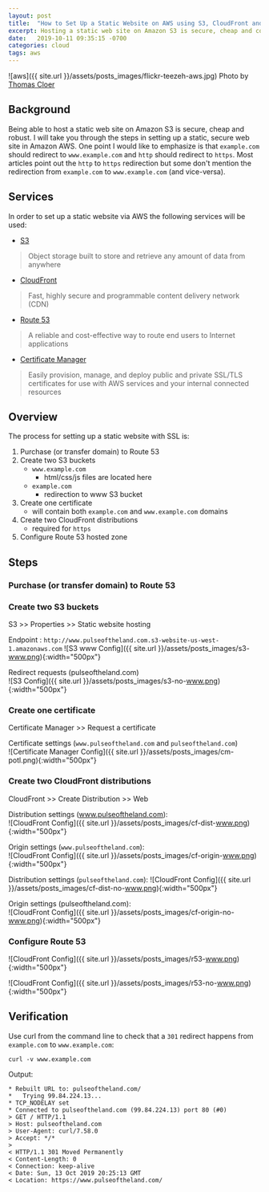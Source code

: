 ```yaml
---
layout: post
title:  "How to Set Up a Static Website on AWS using S3, CloudFront and Route 53"
excerpt: Hosting a static web site on Amazon S3 is secure, cheap and convenient.
date:   2019-10-11 09:35:15 -0700
categories: cloud
tags: aws
---
```


![aws]({{ site.url }}/assets/posts_images/flickr-teezeh-aws.jpg)
Photo by [Thomas Cloer](https://www.flickr.com/photos/teezeh/15670725648/)

## Background
Being able to host a static web site on Amazon S3 is secure, cheap and robust. I will take you through the steps in setting up a static, secure web site in Amazon AWS. One point I would like to emphasize is that `example.com` should redirect to `www.example.com` and `http` should redirect to `https`. Most articles point out the `http` to `https` redirection but some don't mention the redirection from `example.com` to `www.example.com` (and vice-versa).

## Services
In order to set up a static website via AWS the following services will be used:
* [S3](https://aws.amazon.com/s3/)
> Object storage built to store and retrieve any amount of data from anywhere

* [CloudFront](https://aws.amazon.com/cloudfront/)
> Fast, highly secure and programmable content delivery network (CDN)


* [Route 53](https://aws.amazon.com/route53/)
> A reliable and cost-effective way to route end users to Internet applications

* [Certificate Manager](https://aws.amazon.com/certificate-manager/)
> Easily provision, manage, and deploy public and private SSL/TLS certificates for use with AWS services and your internal connected resources

## Overview
The process for setting up a static website with SSL is:
1. Purchase (or transfer domain) to Route 53
2. Create two S3 buckets
    * `www.example.com`
        * html/css/js files are located here
    * `example.com`
        * redirection to www S3 bucket
3. Create one certificate
    * will contain both `example.com` and `www.example.com` domains
4. Create two CloudFront distributions
    * required for `https`
5. Configure Route 53 hosted zone

## Steps
### Purchase (or transfer domain) to Route 53

### Create two S3 buckets
S3 >> Properties >> Static website hosting  

Endpoint : `http://www.pulseoftheland.com.s3-website-us-west-1.amazonaws.com`
![S3 www Config]({{ site.url }}/assets/posts_images/s3-www.png){:width="500px"}

Redirect requests (pulseoftheland.com)  
![S3 Config]({{ site.url }}/assets/posts_images/s3-no-www.png){:width="500px"}

### Create one certificate
Certificate Manager >> Request a certificate  

Certificate settings (`www.pulseoftheland.com` and `pulseoftheland.com`)  
![Certificate Manager Config]({{ site.url }}/assets/posts_images/cm-potl.png){:width="500px"}

### Create two CloudFront distributions
CloudFront >> Create Distribution >> Web  

Distribution settings (www.pulseoftheland.com):  
![CloudFront Config]({{ site.url }}/assets/posts_images/cf-dist-www.png){:width="500px"}

Origin settings (`www.pulseoftheland.com`):  
![CloudFront Config]({{ site.url }}/assets/posts_images/cf-origin-www.png){:width="500px"}

Distribution settings (`pulseoftheland.com`):
![CloudFront Config]({{ site.url }}/assets/posts_images/cf-dist-no-www.png){:width="500px"}

Origin settings (pulseoftheland.com):  
![CloudFront Config]({{ site.url }}/assets/posts_images/cf-origin-no-www.png){:width="500px"}

### Configure Route 53
![CloudFront Config]({{ site.url }}/assets/posts_images/r53-www.png){:width="500px"}

![CloudFront Config]({{ site.url }}/assets/posts_images/r53-no-www.png){:width="500px"}

## Verification
Use curl from the command line to check that a `301` redirect happens from `example.com` to `www.example.com`:
```shell
curl -v www.example.com
```
Output:
```shell
* Rebuilt URL to: pulseoftheland.com/
*   Trying 99.84.224.13...
* TCP_NODELAY set
* Connected to pulseoftheland.com (99.84.224.13) port 80 (#0)
> GET / HTTP/1.1
> Host: pulseoftheland.com
> User-Agent: curl/7.58.0
> Accept: */*
>
< HTTP/1.1 301 Moved Permanently
< Content-Length: 0
< Connection: keep-alive
< Date: Sun, 13 Oct 2019 20:25:13 GMT
< Location: https://www.pulseoftheland.com/
```